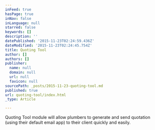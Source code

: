 ```yaml
---
inFeed: true
hasPage: true
inNav: false
inLanguage: null
starred: false
keywords: []
description: ''
datePublished: '2015-11-23T02:24:59.436Z'
dateModified: '2015-11-23T02:24:45.754Z'
title: Quoting Tool
author: []
authors: []
publisher:
  name: null
  domain: null
  url: null
  favicon: null
sourcePath: _posts/2015-11-23-quoting-tool.md
published: true
url: quoting-tool/index.html
_type: Article

---
```

Quoting Tool module will allow plumbers to generate and send quotation
(using their default email app) to their client quickly and easily.